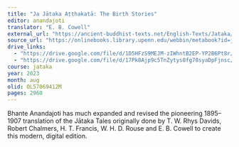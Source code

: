 ```yaml
---
title: "Ja Jātaka Aṭṭhakatā: The Birth Stories"
editor: anandajoti
translator: "E. B. Cowell"
external_url: "https://ancient-buddhist-texts.net/English-Texts/Jataka/index.htm"
source_url: "https://onlinebooks.library.upenn.edu/webbin/metabook?id=jataka"
drive_links:
  - "https://drive.google.com/file/d/1D5HFzS9MEJM-zIWhntB2EP-YP2B6Pt8r/view?usp=drivesdk"
  - "https://drive.google.com/file/d/17Pk8Ajp9c5TnZytys8fg78syaDpFjnsc/view?usp=drivesdk"
course: jataka
year: 2023
month: aug
olid: OL57069412M
pages: 2960
---
```


Bhante Anandajoti has much expanded and revised the pioneering 1895–1907 translation of the Jātaka Tales originally done by T. W. Rhys Davids, Robert Chalmers, H. T. Francis, W. H. D. Rouse and E. B. Cowell to create this modern, digital edition.
